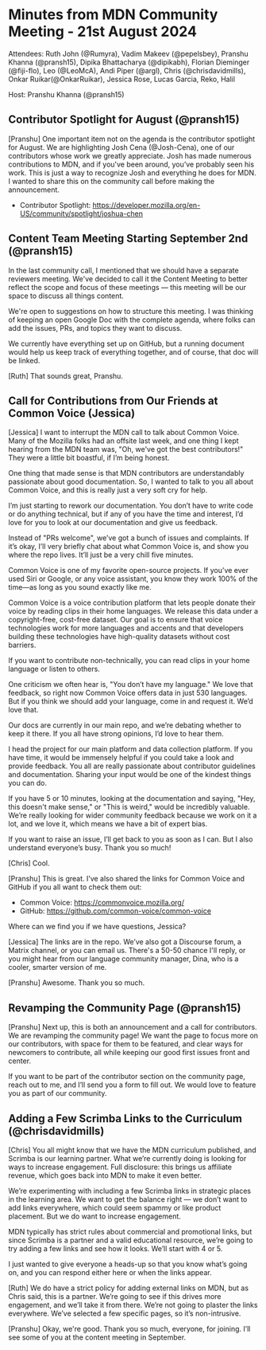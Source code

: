 # Minutes from MDN Community Meeting - 21st August 2024

Attendees: Ruth John (@Rumyra), Vadim Makeev (@pepelsbey), Pranshu Khanna (@pransh15), Dipika Bhattacharya (@dipikabh), Florian Dieminger (@fiji-flo), Leo (@LeoMcA), Andi Piper (@argl), Chris (@chrisdavidmills), Onkar Ruikar(@OnkarRuikar), Jessica Rose, Lucas Garcia, Reko, Halil

Host: Pranshu Khanna (@pransh15)


## Contributor Spotlight for August (@pransh15)

[Pranshu] One important item not on the agenda is the contributor spotlight for August. We are highlighting Josh Cena (@Josh-Cena), one of our contributors whose work we greatly appreciate. Josh has made numerous contributions to MDN, and if you've been around, you’ve probably seen his work. This is just a way to recognize Josh and everything he does for MDN. I wanted to share this on the community call before making the announcement.

- Contributor Spotlight: https://developer.mozilla.org/en-US/community/spotlight/joshua-chen

## Content Team Meeting Starting September 2nd (@pransh15)

In the last community call, I mentioned that we should have a separate reviewers meeting. We've decided to call it the Content Meeting to better reflect the scope and focus of these meetings — this meeting will be our space to discuss all things content.

We're open to suggestions on how to structure this meeting. I was thinking of keeping an open Google Doc with the complete agenda, where folks can add the issues, PRs, and topics they want to discuss.

We currently have everything set up on GitHub, but a running document would help us keep track of everything together, and of course, that doc will be linked.

[Ruth] That sounds great, Pranshu.

## Call for Contributions from Our Friends at Common Voice (Jessica)

[Jessica] I want to interrupt the MDN call to talk about Common Voice. Many of the Mozilla folks had an offsite last week, and one thing I kept hearing from the MDN team was, "Oh, we've got the best contributors!" They were a little bit boastful, if I’m being honest.

One thing that made sense is that MDN contributors are understandably passionate about good documentation. So, I wanted to talk to you all about Common Voice, and this is really just a very soft cry for help.

I’m just starting to rework our documentation. You don’t have to write code or do anything technical, but if any of you have the time and interest, I’d love for you to look at our documentation and give us feedback.

Instead of "PRs welcome", we’ve got a bunch of issues and complaints. If it’s okay, I’ll very briefly chat about what Common Voice is, and show you where the repo lives. It’ll just be a very chill five minutes.

Common Voice is one of my favorite open-source projects. If you've ever used Siri or Google, or any voice assistant, you know they work 100% of the time—as long as you sound exactly like me.

Common Voice is a voice contribution platform that lets people donate their voice by reading clips in their home languages. We release this data under a copyright-free, cost-free dataset. Our goal is to ensure that voice technologies work for more languages and accents and that developers building these technologies have high-quality datasets without cost barriers.

If you want to contribute non-technically, you can read clips in your home language or listen to others.

One criticism we often hear is, "You don’t have my language." We love that feedback, so right now Common Voice offers data in just 530 languages. But if you think we should add your language, come in and request it. We’d love that.

Our docs are currently in our main repo, and we’re debating whether to keep it there. If you all have strong opinions, I’d love to hear them.

I head the project for our main platform and data collection platform. If you have time, it would be immensely helpful if you could take a look and provide feedback. You all are really passionate about contributor guidelines and documentation. Sharing your input would be one of the kindest things you can do.

If you have 5 or 10 minutes, looking at the documentation and saying, "Hey, this doesn't make sense," or "This is weird," would be incredibly valuable. We’re really looking for wider community feedback because we work on it a lot, and we love it, which means we have a bit of expert bias.

If you want to raise an issue, I’ll get back to you as soon as I can. But I also understand everyone’s busy. Thank you so much!

[Chris] Cool.

[Pranshu] This is great. I’ve also shared the links for Common Voice and GitHub if you all want to check them out:

- Common Voice: https://commonvoice.mozilla.org/
- GitHub: https://github.com/common-voice/common-voice

Where can we find you if we have questions, Jessica?

[Jessica] The links are in the repo. We’ve also got a Discourse forum, a Matrix channel, or you can email us. There's a 50-50 chance I'll reply, or you might hear from our language community manager, Dina, who is a cooler, smarter version of me.

[Pranshu] Awesome. Thank you so much.

## Revamping the Community Page (@pransh15) 

[Pranshu] Next up, this is both an announcement and a call for contributors. We are revamping the community page! We want the page to focus more on our contributors, with space for them to be featured, and clear ways for newcomers to contribute, all while keeping our good first issues front and center.

If you want to be part of the contributor section on the community page, reach out to me, and I’ll send you a form to fill out. We would love to feature you as part of our community.

## Adding a Few Scrimba Links to the Curriculum (@chrisdavidmills)

[Chris] You all might know that we have the MDN curriculum published, and Scrimba is our learning partner. What we’re currently doing is looking for ways to increase engagement. Full disclosure: this brings us affiliate revenue, which goes back into MDN to make it even better.

We’re experimenting with including a few Scrimba links in strategic places in the learning area. We want to get the balance right — we don’t want to add links everywhere, which could seem spammy or like product placement. But we do want to increase engagement.

MDN typically has strict rules about commercial and promotional links, but since Scrimba is a partner and a valid educational resource, we’re going to try adding a few links and see how it looks. We’ll start with 4 or 5.

I just wanted to give everyone a heads-up so that you know what’s going on, and you can respond either here or when the links appear.

[Ruth] We do have a strict policy for adding external links on MDN, but as Chris said, this is a partner. We’re going to see if this drives more engagement, and we’ll take it from there. We’re not going to plaster the links everywhere. We’ve selected a few specific pages, so it’s non-intrusive.

[Pranshu]
Okay, we're good. Thank you so much, everyone, for joining. I’ll see some of you at the content meeting in September.
